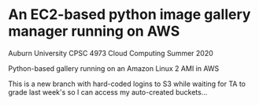 # An EC2-based python image gallery manager running on AWS

Auburn University CPSC 4973 Cloud Computing
Summer 2020

Python-based gallery running on an Amazon Linux 2 AMI in AWS 

This is a new branch with hard-coded logins to S3 while waiting for TA to grade last week's so I can access my auto-created buckets...